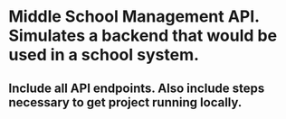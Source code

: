 # Middle School Management API. Simulates a backend that would be used in a school system.
## Include all API endpoints. Also include steps necessary to get project running locally.